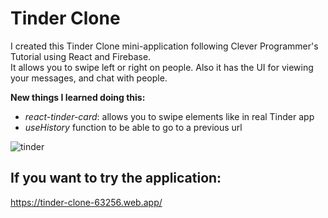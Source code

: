 # Tinder Clone

I created this Tinder Clone mini-application following Clever Programmer's Tutorial using React and Firebase.
</br>
It allows you to swipe left or right on people.
Also it has the UI for viewing your messages, and chat with people.

**New things I learned doing this:**
* *react-tinder-card*: allows you to swipe elements like in real Tinder app
* *useHistory* function to be able to go to a previous url


![tinder](https://user-images.githubusercontent.com/29714385/93674557-50825f00-fab4-11ea-81db-4e830035ae40.PNG)



## If you want to try the application:
https://tinder-clone-63256.web.app/
